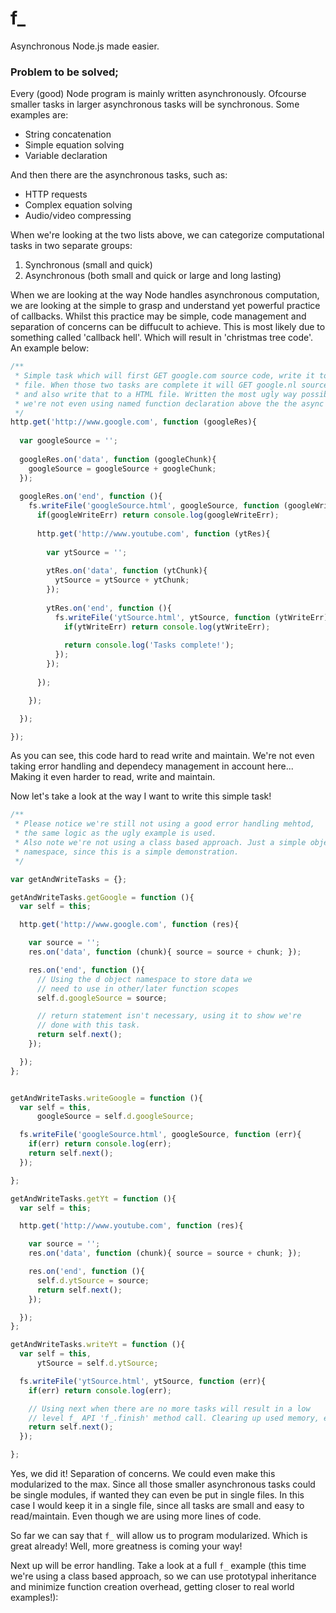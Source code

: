 f_
==
Asynchronous Node.js made easier.

### Problem to be solved;
Every (good) Node program is mainly written asynchronously. Ofcourse smaller tasks in larger asynchronous tasks will be synchronous. Some examples are:
* String concatenation
* Simple equation solving
* Variable declaration

And then there are the asynchronous tasks, such as:
* HTTP requests
* Complex equation solving
* Audio/video compressing


When we're looking at the two lists above, we can categorize computational tasks in two separate groups:
1. Synchronous (small and quick)
2. Asynchronous (both small and quick or large and long lasting)

When we are looking at the way Node handles asynchronous computation, we are looking at the simple to grasp and understand yet powerful practice of callbacks. Whilst this practice may be simple, code management and separation of concerns can be diffucult to achieve. This is most likely due to something called 'callback hell'. Which will result in 'christmas tree code'. An example below:

```js
/**
 * Simple task which will first GET google.com source code, write it to a HTML
 * file. When those two tasks are complete it will GET google.nl source code
 * and also write that to a HTML file. Written the most ugly way possible,
 * we're not even using named function declaration above the the async logic.
 */
http.get('http://www.google.com', function (googleRes){
  
  var googleSource = '';
  
  googleRes.on('data', function (googleChunk){
    googleSource = googleSource + googleChunk;
  });
  
  googleRes.on('end', function (){
    fs.writeFile('googleSource.html', googleSource, function (googleWriteErr){
      if(googleWriteErr) return console.log(googleWriteErr);
      
      http.get('http://www.youtube.com', function (ytRes){
        
        var ytSource = '';
        
        ytRes.on('data', function (ytChunk){
          ytSource = ytSource + ytChunk;
        });
        
        ytRes.on('end', function (){
          fs.writeFile('ytSource.html', ytSource, function (ytWriteErr){
            if(ytWriteErr) return console.log(ytWriteErr);
            
            return console.log('Tasks complete!');
          });
        });
      
      });

    });

  });

});
```

As you can see, this code hard to read write and maintain. We're not even taking error handling and dependecy management in account here... Making it even harder to read, write and maintain.


Now let's take a look at the way I want to write this simple task!

```js
/**
 * Please notice we're still not using a good error handling mehtod,
 * the same logic as the ugly example is used.
 * Also note we're not using a class based approach. Just a simple object
 * namespace, since this is a simple demonstration.
 */

var getAndWriteTasks = {};

getAndWriteTasks.getGoogle = function (){
  var self = this;

  http.get('http://www.google.com', function (res){

    var source = '';
    res.on('data', function (chunk){ source = source + chunk; });

    res.on('end', function (){
      // Using the d object namespace to store data we
      // need to use in other/later function scopes
      self.d.googleSource = source;

      // return statement isn't necessary, using it to show we're
      // done with this task.
      return self.next();
    });

  });
};


getAndWriteTasks.writeGoogle = function (){
  var self = this,
      googleSource = self.d.googleSource;

  fs.writeFile('googleSource.html', googleSource, function (err){
    if(err) return console.log(err);
    return self.next();
  });

};

getAndWriteTasks.getYt = function (){
  var self = this;

  http.get('http://www.youtube.com', function (res){

    var source = '';
    res.on('data', function (chunk){ source = source + chunk; });

    res.on('end', function (){
      self.d.ytSource = source;
      return self.next();
    });

  });
};

getAndWriteTasks.writeYt = function (){
  var self = this,
      ytSource = self.d.ytSource;

  fs.writeFile('ytSource.html', ytSource, function (err){
    if(err) return console.log(err);

    // Using next when there are no more tasks will result in a low
    // level f_ API 'f_.finish' method call. Clearing up used memory, etc..
    return self.next();
  });

};
```

Yes, we did it! Separation of concerns. We could even make this modularized to the max. Since all those smaller asynchronous tasks could be single modules, if wanted they can even be put in single files. In this case I would keep it in a single file, since all tasks are small and easy to read/maintain. Even though we are using more lines of code.

So far we can say that `f_` will allow us to program modularized. Which is great already! Well, more greatness is coming your way!

Next up will be error handling. Take a look at a full `f_` example (this time we're using a class based approach, so we can use prototypal inheritance and minimize function creation overhead, getting closer to real world examples!):
```js
```